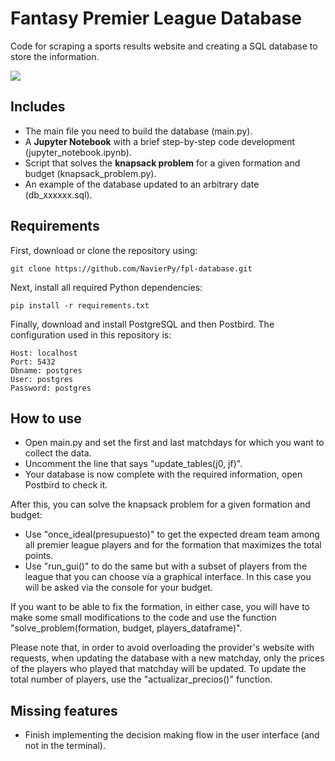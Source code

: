 # Fantasy Premier League Database
Code for scraping a sports results website and creating a SQL database to store the information.


![](https://github.com/NavierPy/fpl-database/assets/45111622/d22f5693-a6a5-4c6e-b333-41bc7aaa1bde)

## Includes

* The main file you need to build the database (main.py).
* A __Jupyter Notebook__ with a brief step-by-step code development (jupyter_notebook.ipynb).
* Script that solves the __knapsack problem__ for a given formation and budget (knapsack_problem.py).
* An example of the database updated to an arbitrary date (db_xxxxxx.sql).

## Requirements

First, download or clone the repository using:

 ```
git clone https://github.com/NavierPy/fpl-database.git
 ```
Next, install all required Python dependencies:

 ```
pip install -r requirements.txt
 ```
Finally, download and install PostgreSQL and then Postbird. The configuration used in this repository is:

 ```
Host: localhost
Port: 5432
Dbname: postgres
User: postgres
Password: postgres
 ```

## How to use

* Open main.py and set the first and last matchdays for which you want to collect the data.
* Uncomment the line that says "update_tables(j0, jf)".
* Your database is now complete with the required information, open Postbird to check it.

After this, you can solve the knapsack problem for a given formation and budget:

* Use "once_ideal(presupuesto)" to get the expected dream team among all premier league players and for the formation that maximizes the total points.
* Use "run_gui()" to do the same but with a subset of players from the league that you can choose via a graphical interface. In this case you will be asked via the console for your budget.

If you want to be able to fix the formation, in either case, you will have to make some small modifications to the code and use the function "solve_problem(formation, budget, players_dataframe)".

Please note that, in order to avoid overloading the provider's website with requests, when updating the database with a new matchday, only the prices of the players who played that matchday will be updated. To update the total number of players, use the "actualizar_precios()" function.

## Missing features

* Finish implementing the decision making flow in the user interface (and not in the terminal).
